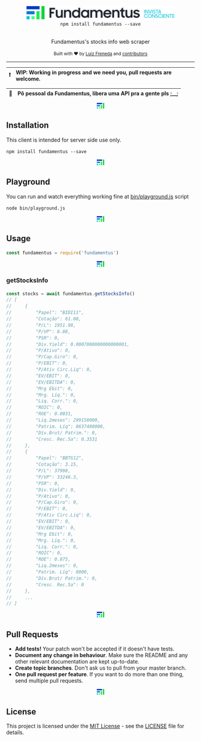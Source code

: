 <div align="center">
  <img src=".github/static/logo.png" alt="fundamentus logo" height="35px">
  <div><code>npm install fundamentus --save</code></div>
  <br>
  <p>
    Fundamentus's stocks info web scraper
  </p>
  <p>



  </p>
  <small>
    Built with ❤ by 
      <a href="https://github.com/lfreneda">Luiz Freneda</a> and
      <a href="https://github.com/lfreneda/fundamentus/graphs/contributors">contributors</a>
  </small>
</div>

---

:exclamation: | WIP: Working in progress and we need you, pull requests are welcome.
---: | :---

:pray: | Pô pessoal da Fundamentus, libera uma API pra a gente pls ;__;
---: | :---

<div align="center">
  <img height="15px" src=".github/static/separator.png"/>
</div>

## Installation

This client is intended for server side use only.

```
npm install fundamentus --save
```

<div align="center">
  <img height="15px" src=".github/static/separator.png"/>
</div>

## Playground

You can run and watch everything working fine at [bin/playground.js](https://github.com/lfreneda/fundamentus/blob/master/bin/playground.js) script

```
node bin/playground.js
```

<div align="center">
  <img height="15px" src=".github/static/separator.png"/>
</div>

## Usage

```js
const fundamentus = require('fundamentus')
```

<div align="center">
  <img height="15px" src=".github/static/separator.png"/>
</div>

### getStocksInfo

```js
const stocks = await fundamentus.getStocksInfo()
// [
//     {
//         "Papel": "BIDI11",
//         "Cotação": 61.08,
//         "P/L": 1951.98,
//         "P/VP": 6.08,
//         "PSR": 0,
//         "Div.Yield": 0.0007000000000000001,
//         "P/Ativo": 0,
//         "P/Cap.Giro": 0,
//         "P/EBIT": 0,
//         "P/Ativ Circ.Liq": 0,
//         "EV/EBIT": 0,
//         "EV/EBITDA": 0,
//         "Mrg Ebit": 0,
//         "Mrg. Líq.": 0,
//         "Liq. Corr.": 0,
//         "ROIC": 0,
//         "ROE": 0.0031,
//         "Liq.2meses": 299158000,
//         "Patrim. Líq": 8637480000,
//         "Dív.Brut/ Patrim.": 0,
//         "Cresc. Rec.5a": 0.3531
//     },
//     {
//         "Papel": "BBTG12",
//         "Cotação": 3.15,
//         "P/L": 37998,
//         "P/VP": 33248.3,
//         "PSR": 0,
//         "Div.Yield": 0,
//         "P/Ativo": 0,
//         "P/Cap.Giro": 0,
//         "P/EBIT": 0,
//         "P/Ativ Circ.Liq": 0,
//         "EV/EBIT": 0,
//         "EV/EBITDA": 0,
//         "Mrg Ebit": 0,
//         "Mrg. Líq.": 0,
//         "Liq. Corr.": 0,
//         "ROIC": 0,
//         "ROE": 0.875,
//         "Liq.2meses": 0,
//         "Patrim. Líq": 8000,
//         "Dív.Brut/ Patrim.": 0,
//         "Cresc. Rec.5a": 0
//     },
//     ...
// ]
```

<div align="center">
  <img height="15px" src=".github/static/separator.png"/>
</div>

## Pull Requests

- **Add tests!** Your patch won't be accepted if it doesn't have tests.
- **Document any change in behaviour**. Make sure the README and any other
  relevant documentation are kept up-to-date.
- **Create topic branches**. Don't ask us to pull from your master branch.
- **One pull request per feature**. If you want to do more than one thing, send
  multiple pull requests.

<div align="center">
  <img height="15px" src=".github/static/separator.png"/>
</div>

## License

This project is licensed under the [MIT License](https://opensource.org/licenses/MIT) - see the [LICENSE](LICENSE) file for details.

<div align="center">
  <br/>
  <br/>
  <br/>
  <br/>
</div>